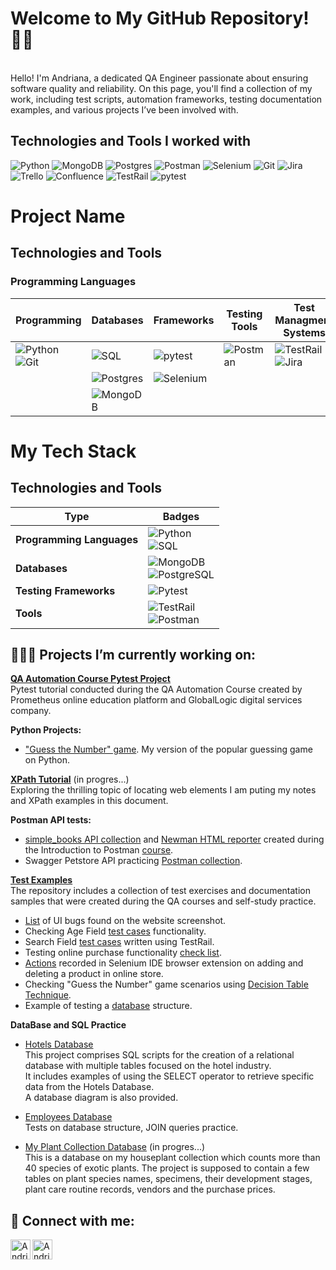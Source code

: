 <h1>Welcome to My GitHub Repository! 👋🏻</h1>
<br/>Hello! I'm Andriana, a dedicated QA Engineer passionate about ensuring software quality and reliability. On this page, you'll find a collection of my work, including test scripts, automation frameworks, testing documentation examples, and various projects I’ve been involved with.

<h2>Technologies and Tools I worked with</h2>

![Python](https://img.shields.io/badge/python-3670A0?style=for-the-badge&logo=python&logoColor=ffdd54)
![MongoDB](https://img.shields.io/badge/MongoDB-%234ea94b.svg?style=for-the-badge&logo=mongodb&logoColor=white)
![Postgres](https://img.shields.io/badge/postgres-%23316192.svg?style=for-the-badge&logo=postgresql&logoColor=white)
![Postman](https://img.shields.io/badge/Postman-FF6C37?style=for-the-badge&logo=postman&logoColor=white)
![Selenium](https://img.shields.io/badge/-selenium-%43B02A?style=for-the-badge&logo=selenium&logoColor=white)
![Git](https://img.shields.io/badge/git-%23F05033.svg?style=for-the-badge&logo=git&logoColor=white)
![Jira](https://img.shields.io/badge/jira-%230A0FFF.svg?style=for-the-badge&logo=jira&logoColor=white)
![Trello](https://img.shields.io/badge/Trello-%23026AA7.svg?style=for-the-badge&logo=Trello&logoColor=white)
![Confluence](https://img.shields.io/badge/confluence-%23172BF4.svg?style=for-the-badge&logo=confluence&logoColor=white)
![TestRail](https://img.shields.io/badge/TestRail-%23223b50.svg?style=for-the-badge&logo=testrail&logoColor=white)
![pytest](https://img.shields.io/badge/pytest-%230A9EDC.svg?style=for-the-badge&logo=testrail&logoColor=white)


# Project Name

## Technologies and Tools

### Programming Languages
| Programming | Databases | Frameworks | Testing Tools | Test Managment Systems |
|-------------|-----------|------------|---------------|------------------------|
| ![Python](https://img.shields.io/badge/Python-3776AB?style=for-the-badge&logo=python&logoColor=white) ![Git](https://img.shields.io/badge/git-%23F05033.svg?style=for-the-badge&logo=git&logoColor=white) | ![SQL](https://img.shields.io/badge/SQL-003B57?style=for-the-badge&logo=sql&logoColor=white) | ![pytest](https://img.shields.io/badge/pytest-%230A9EDC.svg?style=for-the-badge&logo=testrail&logoColor=white) | ![Postman](https://img.shields.io/badge/Postman-FF6C37?style=for-the-badge&logo=postman&logoColor=white) | ![TestRail](https://img.shields.io/badge/TestRail-%23223b50.svg?style=for-the-badge&logo=testrail&logoColor=white) ![Jira](https://img.shields.io/badge/jira-%230A0FFF.svg?style=for-the-badge&logo=jira&logoColor=white) |
| | ![Postgres](https://img.shields.io/badge/postgres-%23316192.svg?style=for-the-badge&logo=postgresql&logoColor=white) | ![Selenium](https://img.shields.io/badge/Selenium-43B02A?style=for-the-badge&logo=selenium&logoColor=white) |
| | ![MongoDB](https://img.shields.io/badge/MongoDB-%234ea94b.svg?style=for-the-badge&logo=mongodb&logoColor=white) | | 


# My Tech Stack

## Technologies and Tools

| Type         | Badges |
|--------------|--------|
| **Programming Languages** | ![Python](https://img.shields.io/badge/Python-3776AB?style=for-the-badge&logo=python&logoColor=white) <br> ![SQL](https://img.shields.io/badge/SQL-4479A1?style=for-the-badge&logo=postgresql&logoColor=white) |
| **Databases** | ![MongoDB](https://img.shields.io/badge/MongoDB-47A248?style=for-the-badge&logo=mongodb&logoColor=white) <br> ![PostgreSQL](https://img.shields.io/badge/PostgreSQL-336791?style=for-the-badge&logo=postgresql&logoColor=white) |
| **Testing Frameworks** | ![Pytest](https://img.shields.io/badge/Pytest-0A9EDC?style=for-the-badge&logo=pytest&logoColor=white) |
| **Tools** | ![TestRail](https://img.shields.io/badge/TestRail-191A1B?style=for-the-badge&logo=testrail&logoColor=white) <br> ![Postman](https://img.shields.io/badge/Postman-FF6C37?style=for-the-badge&logo=postman&logoColor=white) |




<h2>👩🏼‍💻 Projects I’m currently working on:</h2>

<b>[QA Automation Course Pytest Project](https://github.com/ansyvan/pytest_tutorial)</b>
<br/>Pytest tutorial conducted during the QA Automation Course created by Prometheus online education platform and GlobalLogic digital services company.

<b>Python Projects:</b>
  - ["Guess the Number" game](https://github.com/ansyvan/python_projects/blob/main/guess_number_game.py).</b> My version of the popular guessing game on Python.

<b>[XPath Tutorial](https://github.com/ansyvan/test-samples/blob/main/XPath_Tutorial.pdf)</b> (in progres...)
<br/>Exploring the thrilling topic of locating web elements I am puting my notes and XPath examples in this document.

<b>Postman API tests:</b>
  - [simple_books API collection](https://github.com/ansyvan/test-samples/blob/main/simple_books.postman_collection.json) and [Newman HTML reporter](https://github.com/ansyvan/test-samples/blob/main/simple_books-2023-11-30-13-46-09-262-0.html) created during the Introduction to Postman [course](https://github.com/vdespa/introduction-to-postman-course).
  - Swagger Petstore API practicing [Postman collection](https://github.com/ansyvan/test-samples/blob/main/Petstore.postman_collection.json).

<b>[Test Examples](https://github.com/ansyvan/manual-test-samples)</b>
<br/>The repository includes a collection of test exercises and documentation samples that were created during the QA courses and self-study practice.
  - [List](https://github.com/ansyvan/test-samples/blob/main/Multi-Dealer_Website_Testing.pdf) of UI bugs found on the website screenshot.
  - Checking Age Field [test cases](https://github.com/ansyvan/test-samples/blob/main/AgeField_Check_TestCases.pdf) functionality.
  - Search Field [test cases](https://github.com/ansyvan/test-samples/blob/main/SearchField_TestCases_TestRail.pdf) written using TestRail.
  - Testing online purchase functionality [check list](https://github.com/ansyvan/test-samples/blob/main/OnlinePurchase_CheckList.pdf).
  - [Actions](https://github.com/ansyvan/test-samples/blob/main/studyqa_selenium.side) recorded in Selenium IDE browser extension on adding and deleting a product in online store.
  - Checking "Guess the Number" game scenarios using [Decision Table Technique](https://github.com/ansyvan/test-samples/blob/main/Decision_Table_Examples.pdf).
  - Example of testing a [database](https://github.com/ansyvan/sql-practice/blob/main/EmployeesDB/SQL_emloyees_database_testing.pdf) structure.

<b>DataBase and SQL Practice</b>
  - [Hotels Database](https://github.com/ansyvan/SQL_Practice/tree/main/HotelsDB) 
  <br/>This project comprises SQL scripts for the creation of a relational database with multiple tables focused on the hotel industry.
<br/>It includes examples of using the SELECT operator to retrieve specific data from the Hotels Database.
  <br/>A database diagram is also provided.

- [Employees Database](https://github.com/ansyvan/sql-practice/tree/main/EmployeesDB)
  <br/>Tests on database structure, JOIN queries practice.

- [My Plant Collection Database](https://github.com/ansyvan/plant_collection_database/tree/main) (in progres...)
  <br/>This is a database on my houseplant collection which counts more than 40 species of exotic plants. The project is supposed to contain a few tables on plant species names, specimens, their development stages, plant care routine records, vendors and the purchase prices.

<h2> 🤳 Connect with me:</h2>

[<img align="left" alt="Andriana Syvanych | LinkedIn" width="32px" src="https://github.com/gauravghongde/social-icons/blob/master/SVG/Color/LinkedIN.svg" />][linkedin]
[<img align="left" alt="Andriana Syvanych | Instagram" width="32px" src="https://github.com/gauravghongde/social-icons/blob/master/SVG/Color/Instagram.svg" />][instagram]

[instagram]: https://www.instagram.com/andriana.syvan/
[linkedin]: https://www.linkedin.com/in/andriana-syvanych-9744b926a/

<!--
**joshmadakor1/joshmadakor1** is a ✨ _special_ ✨ repository because its `README.md` (this file) appears on your GitHub profile.

Here are some ideas to get you started:

- 🔭 I’m currently working on ...
- 🌱 I’m currently learning ...
- 👯 I’m looking to collaborate on ...
- 🤔 I’m looking for help with ...
- 💬 Ask me about ...
- 📫 How to reach me: ...
- 😄 Pronouns: ...
- ⚡ Fun fact: ...
-->
